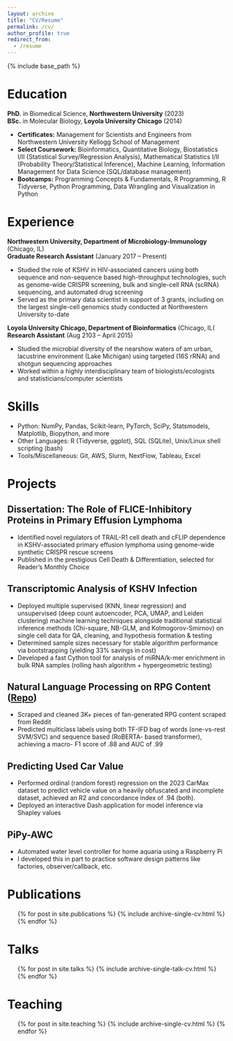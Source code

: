 ```yaml
---
layout: archive
title: "CV/Resume"
permalink: /cv/
author_profile: true
redirect_from:
  - /resume
---
```


{% include base_path %}


Education
======
**PhD.** in Biomedical Science, **Northwestern University** (2023)<br>
**BSc.** in Molecular Biology, **Loyola University Chicago** (2014)
* **Certificates:** Management for Scientists and Engineers from Northwestern University Kellogg School of Management
* **Select Coursework:** Bioinformatics, Quantitative Biology, Biostatistics I/II (Statistical Survey/Regression Analysis), Mathematical Statistics I/II (Probability Theory/Statistical Inference), Machine Learning, Information Management for Data Science (SQL/database management)
* **Bootcamps:** Programming Concepts & Fundamentals, R Programming, R Tidyverse, Python Programming, Data Wrangling and Visualization in Python

Experience
======
**Northwestern University, Department of Microbiology-Immunology** (Chicago, IL)<br>
**Graduate Research Assistant** (January 2017 – Present)
* Studied the role of KSHV in HIV-associated cancers using both sequence and non-sequence based high-throughput technologies, such as genome-wide CRISPR screening, bulk and single-cell RNA (scRNA) sequencing, and automated drug screening
* Served as the primary data scientist in support of 3 grants, including on the largest single-cell genomics study conducted at Northwestern University to-date

**Loyola University Chicago, Department of Bioinformatics** (Chicago, IL(<br>
**Research Assistant** (Aug 2103 – April 2015)
* Studied the microbial diversity of the nearshow waters of am urban, lacustrine environment (Lake Michigan) using targeted (16S rRNA) and shotgun sequencing approaches
* Worked within a highly interdisciplinary team of biologists/ecologists and statisticians/computer scientists
  
Skills
======
*	Python: NumPy, Pandas, Scikit-learn, PyTorch, SciPy, Statsmodels, Matplotlib, Biopython, and more
*	Other Languages: R (Tidyverse, ggplot), SQL (SQLite), Unix/Linux shell scripting (bash)
*	Tools/Miscellaneous: Git, AWS, Slurm, NextFlow, Tableau, Excel


Projects
======

## Dissertation: The Role of FLICE-Inhibitory Proteins in Primary Effusion Lymphoma
* Identified novel regulators of TRAIL-R1 cell death and cFLIP dependence in KSHV-associated primary effusion lymphoma using genome-wide synthetic CRISPR rescue screens
* Published in the prestigious Cell Death & Differentiation, selected for Reader’s Monthly Choice 

## Transcriptomic Analysis of KSHV Infection
* Deployed multiple supervised (KNN, linear regression) and unsupervised (deep count autoencoder, PCA, UMAP, and Leiden clustering) machine learning techniques alongside traditional statistical inference methods (Chi-square, NB-GLM, and Kolmogorov-Smirnov) on single cell data for QA, cleaning, and hypothesis formation & testing
*  Determined sample sizes necessary for stable algorithm performance via bootstrapping (yielding 33% savings in cost)
* Developed a fast Cython tool for analysis of miRNA/k-mer enrichment in bulk RNA samples (rolling hash algorithm + hypergeometric testing)

## Natural Language Processing on RPG Content ([Repo](https://github.com/nkuehnle/rpg_nlp))
*	Scraped and cleaned 3K+ pieces of fan-generated RPG content scraped from Reddit
*	Predicted multiclass labels using both TF-IFD bag of words (one-vs-rest SVM/SVC) and sequence based (RoBERTA- based transformer), achieving a macro- F1 score of .88 and AUC of .99

## Predicting Used Car Value
*	Performed ordinal (random forest) regression on the 2023 CarMax dataset to predict vehicle value on a heavily obfuscated and incomplete dataset, achieved an R2 and concordance index of .94 (both).
*	Deployed an interactive Dash application for model inference via Shapley values

## PiPy-AWC
* Automated water level controller for home aquaria using a Raspberry Pi
*	I developed this in part to practice software design patterns like factories, observer/callback, etc.

Publications
======
  <ul>{% for post in site.publications %}
    {% include archive-single-cv.html %}
  {% endfor %}</ul>
  
Talks
======
  <ul>{% for post in site.talks %}
    {% include archive-single-talk-cv.html %}
  {% endfor %}</ul>
  
Teaching
======
  <ul>{% for post in site.teaching %}
    {% include archive-single-cv.html %}
  {% endfor %}</ul>
